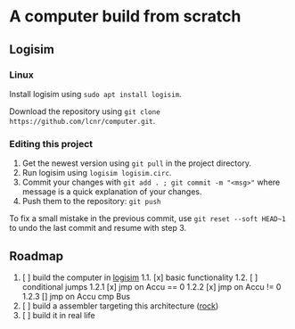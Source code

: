 # A computer build from scratch

## Logisim

### Linux

Install logisim using `sudo apt install logisim`.

Download the repository using `git clone https://github.com/lcnr/computer.git`.

### Editing this project

1. Get the newest version using `git pull` in the project directory.
2. Run logisim using `logisim logisim.circ`.
3. Commit your changes with `git add . ; git commit -m "<msg>"`
where message is a quick explanation of your changes.
4. Push them to the repository: `git push`

To fix a small mistake in the previous commit, use `git reset --soft HEAD~1`
to undo the last commit and resume with step 3.

## Roadmap

1. [ ] build the computer in [logisim]
    1.1. [x] basic functionality
    1.2. [ ] conditional jumps
        1.2.1 [x] jmp on Accu == 0
        1.2.2 [x] jmp on Accu != 0
        1.2.3 [] jmp on Accu cmp Bus
1. [ ] build a assembler targeting this architecture ([rock])
1. [ ] build it in real life

[logisim]: http://www.cburch.com/logisim
[rock]: ./rock/README.md
